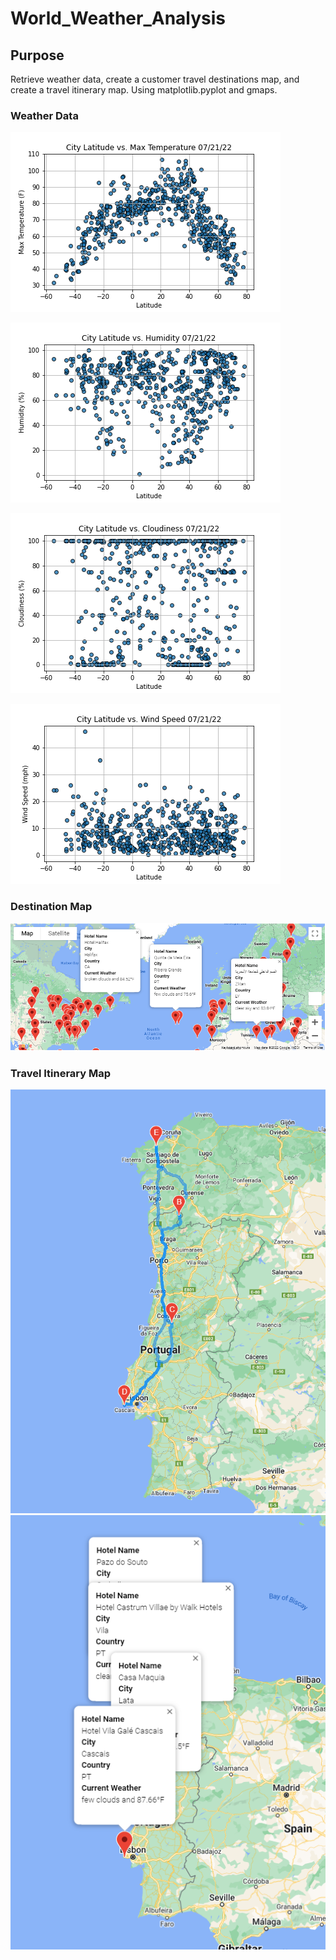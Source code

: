 # World_Weather_Analysis

## Purpose

Retrieve weather data, create a customer travel destinations map, and create a travel itinerary map.
Using matplotlib.pyplot and gmaps.

### Weather Data

![Weather Data](Resources/Fig1.png)

![Weather Data](Resources/Fig2.png)

![Weather Data](Resources/Fig3.png)

![Weather Data](Resources/Fig4.png)

### Destination Map

![Destination Map](Resources/WeatherPy_vacation_map.png)

### Travel Itinerary Map

![Itinerary Map](Resources/WeatherPy_travel_map.png)
![Itinerary Map](Resources/WeatherPy_travel_map_markers.png)
